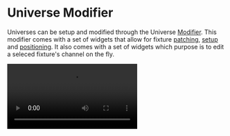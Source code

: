 

# Universe Modifier

Universes can be setup and modified through the Universe [Modifier](/manual/interface/modifiers/). This modifier comes with a set of widgets that allow for fixture [patching](#fixture-pool), [setup](#settings) and [positioning](#position). It also comes with a set of widgets which purpose is to edit a seleced fixture's channel on the fly. 

<Video src="/interface/modifier_universe_4.webm"/>


## Universe Settings

The [Universe Settings](#universe-settings) widgets offers a way to setup and customize universes settings on the fly.

<Video src="/interface/modifier_universe_settings_widget.webm"/>


| Setting | Description                                        |
| ------- | -------------------------------------------------- |
| Name    | The universe's nickname                            |
| Color   | The universe's associated color (purely aestethic) |
| ID      | The universe's unique identifier                   |

## Fixture Pool

Similarly to The [patch bay](/manual/interface/patchbay), the fixture pool widget contains holds a reference to the list of the displayed universe's patched fixtures. 

### Adding Fixtures

The add button allows for new fixtures to be patchied allong the universe's fixture list. For further information please see [Patching Fixtures](/manual/workflow/patch/) under the workflow section.

<img style="border-radius:5px" src="/interface/patch_bay_add_fixture.png" alt="patch bay" width="300"/>

### Selecting Fixtures

One or many fixtures may be selected for deletion. to do so, you may either hold the <kbd>`Ctrl`</kbd> key and select multiple individual list entries or start by clicking on the first list entry index to be selected and select a second entry while holding the <kbd>`Shift`</kbd> key, thus resulting in the selection of every fixture in between these two indices.

<Video src="/interface/modifier_universe_fixturepool_widget_select.webm"/>


### Filtering Fixtures

Once patched, universe's fixtures may be filtered by inputing a search string within the Search Items textbox.

<Video src="/interface/modifier_universe_fixturepool_widget_filter.webm"/>


### Deleting Fixtures

Once fixtures are selected, you may delete every selected entry by pressing the <kbd>`Del`</kbd> or <kbd>`Backspace`</kbd> key. You will then be prompted with a validation popup. Deleting a universe's fixture will automatically remove the references to the specified fixture(s) instance(s) throughout the whole show.

<img style="border-radius:5px" src="/interface/patch_bay_delete_fixture.png" alt="delete fixture" width="400"/>

## Fixture Settings

A selected fixture's [Settings](#fixture-settings) can be modified by modifying values in the fixture settings widget.

<Video src="/interface/modifier_universe_fixture_settings_widget.webm"/>


| Setting | Description                           |
| ------- | ------------------------------------- |
| Name    | The fixture's nickname                |
| Address | The fixture's address on the universe |
| Mode    | The fixture's operating mode          |

## Fixture Position Tool

While a fixture can be positionned through the [visualizer's tranform controls](/manual/interface/visualizer/#transform-controls) feature, it's position may be fine-tuned by using the [universe modifier's](#universe-modifier) position tool widget. Fixture's position in space can be specified with cm accuracy while rotation in every axes can be specified in steps of 1 degrees.


## Fixture Channels
A selected fixture's [channels](#fixture-channels) can be modified on the fly by playing around with the channel faders available through the [channels widget](#fixture-channels).

<Video src="/interface/modifier_universe_fixture_channels_widget.webm"/>


> **Note** Fixture channels modified using the [Universe Modifier](#universe-modifier) can only be manipulated live. Set values cannot be stored nor exported. Please refer to the [Group Modier](/manual/modifiers/group) in order to learn how to create registerable cues.

### Supported Channel Types

All channel types are virtually supported. However, some might not have been implemented yet for visualization. Thus meaning that values will be sent through but wont be emulated in the [visualizer](/manual/interface/visualizer).

| Channel Type         | Description                       | Visualizer | Notes                      |
| -------------------- | --------------------------------- | :--------: | -------------------------- |
| No Function          | No data                           |     ✅      |                            |
| Shutter Strobe       | Shutter strobe                    |     ✅      |                            |
| Strobe Speed         | Strobe Speed                      |     ✅      |                            |
| Strobe Duration      | Strobe Duration                   |     ✅      |                            |
| Intensity            | Dimmer/Brightness                 |     ✅      |                            |
| Color Intensity      | Color Channel Intensity           |     ✅      | Supported: **R,G,B,C,M,Y** |
| Color Preset         | Color preset selection            |     ✅      |                            |
| Color Temperature    | Color temperatrue                 |     ✅      |                            |
| Pan                  | Pan                               |     ✅      |                            |
| Pan Continuous       | Continuous panning speed          |     ⬜️      |                            |
| Tilt                 | Tilt                              |     ✅      |                            |
| Tilt Continuous      | Continuous tilting Speed          |     ⬜️      |                            |
| Pan TiltSpeed        | Pan & Tilt speed selection        |     ⬜️      |                            |
| Wheel Slot           | Wheel selection                   |     ✅      | Supported: **Color wheel** |
| Wheel Shake          | Wheel slot shaking                |     ⬜️      |                            |
| Wheel SlotRotation   | Full wheel roration               |     ⬜️      |                            |
| Wheel Rotation       | Wheel slot rotation               |     ⬜️      |                            |
| Effect               | Fixture built-in effect selection |     ⬜️      |                            |
| Beam Angle           | Beam angle value                  |     ✅      |                            |
| Beam Position        |                                   |     ✅      |                            |
| Effect Speed         | Effect speed selection            |     ⬜️      |                            |
| Effect Duration      | Effect duration                   |     ⬜️      |                            |
| Effect Parameter     | Effect parameter                  |     ⬜️      |                            |
| Sound Sensitivity    | Fixture sound sensitivity         |     ⬜️      |                            |
| Focus                | Focus distance                    |     ✅      |                            |
| Zoom                 | Zoom / Beam angle                 |     ✅      |                            |
| Iris                 | Iris  Opening                     |     ⬜️      |                            |
| Iris Effect          | Fixture built-in iris effect      |     ⬜️      |                            |
| Frost                | Frosting                          |     ⬜️      |                            |
| Frost Effect         | Fixture built-in frosting effect  |     ⬜️      |                            |
| Prism                | Prism selection                   |     ⬜️      |                            |
| Prism Rotation       | Prism rotation speed              |     ⬜️      |                            |
| Blade Insertion      | blade selection / insertion       |     ⬜️      |                            |
| Blade SystemRotation | blade rotation selection          |     ⬜️      |                            |
| Fog                  | Fogging                           |     ⬜️      |                            |
| Fog Output           | Fogging                           |     ⬜️      |                            |
| Fog Type             | Fogging type selection (Fog/Haze) |     ⬜️      |                            |
| Rotation             | Generic rotation                  |     ✅      |                            |
| Speed                | Generic speed                     |     ✅      |                            |
| Time                 | Generic time                      |     ✅      |                            |
| Maintenance          | Maintenance                       |     ⬜️      |                            |
| Generic              | No type-specific properties.      |     ⬜️      |                            |

## Color Picker

The color picker widget can be used to manipulate a fixture's [color intensity channels](#supported-channel-types). Color systems can differ from one fixture to another (RGB, CMY, HSV...). To ease color manipulation, the chosen color value is automatically converted to match the fixture's color system.

<Video src="/interface/modifier_universe_colorpicker_widget.webm"/>


### Modes
For ease of use, the GUI responsible for color transformation is based around the [HSB/HSL color system](https://en.wikipedia.org/wiki/HSL_and_HSV). Hue can be selected by dragging the cursor around the perimeter of the wheel. Saturation value is relative to the radius value between the wheel's center and it's edge.

Color values can also be inputed manually through the widget's input. You may opt to switch between different color systems in order to manually input the color of your choice. The color value wil automatically converted to be interpreted correctly by the selected fixture.

<!-- ::: warning
This color picker does not scale color intensities based on the  [CIE 1931 RGB color space](https://en.wikipedia.org/wiki/CIE_1931_color_space). It considers that every fixture color intensity capabilities are ideal.
::: -->

## Pan & Tilt

A fixture's Pan and Tilt values may be adjusted manually by using the [Pan & Tilt](#pan--tilt) widget.

<Video src="/interface/modifier_universe_pantilt_widget.webm"/>


### Fine Adjustments

When enabled, the "Set fine channels" feature allows for Pan & Tilt fine tuning. Fine pan and tilt values may be finely adjusted through a range of 255 values for each actual step.

::: warning
Fine channel adjustment will only be applied to fixtures which come with fine Pan & Tilt channels.
:::